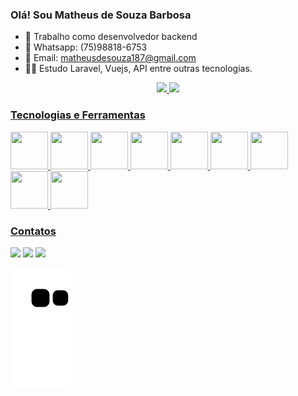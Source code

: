 ### Olá! Sou Matheus de Souza Barbosa

- :dart: Trabalho como desenvolvedor backend 
- :iphone: Whatsapp: (75)98818-6753
- :email: Email: matheusdesouza187@gmail.com
- :man_technologist: Estudo Laravel, Vuejs, API entre outras tecnologias.

<div align="center">
   <a href="https://github.com/matheusdesouzab">
   <img height="150em" src="https://github-readme-streak-stats.herokuapp.com?user=matheusdesouzab&theme=vue&border_radius=3.5&locale=pt_BR" />
    <img height="150em" src="https://github-readme-stats.vercel.app/api/top-langs/?username=matheusdesouzab&layout=compact&langs_count=7&theme=black"/
   </a>
 </div>  

### Tecnologias e Ferramentas


<div style="display: inline_block">
    <img src="https://user-images.githubusercontent.com/60266964/204157235-0ad813df-82db-4233-8bd3-32daa6387634.png" width="60" height="60"/>
    <img src="https://user-images.githubusercontent.com/60266964/204157268-687424c0-0504-42a4-89da-d0c8d30c5f86.png" width="60" height="60"/>
    <img src="https://user-images.githubusercontent.com/60266964/204157283-b894f930-e87a-49bf-86b1-07a8e125cfe4.png" width="60" height="60" />
    <img src="https://user-images.githubusercontent.com/60266964/204157322-af427fa7-6a39-4f41-a721-47a165c41fe7.png" width="60" height="60" />
    <img src="https://user-images.githubusercontent.com/60266964/204157341-f1bb413e-ca6b-421d-bbf3-64d19a9d3869.png" width="60" height="60" /> 
    <img src="https://user-images.githubusercontent.com/60266964/204157370-c78ae314-3a1f-4f2d-9e5e-2541cad77eea.png" width="60" height="60" />      
    <img src="https://user-images.githubusercontent.com/60266964/204157786-aa108626-215e-43b0-9966-d1535634f613.png" width="60" height="60" />              
    <img src="https://user-images.githubusercontent.com/60266964/204157415-0847297d-3a1e-4b7e-81d4-1c91a56ec3b4.png" width="60" height="60" />
    <img src="https://user-images.githubusercontent.com/60266964/204157433-4b935d7e-f752-48a8-82c7-959a102aaf4c.png" width="60" height="60"/>      
</div>

### Contatos

<a href="https://api.whatsapp.com/send?phone=5575988186753" target="_blank"><img src="https://img.shields.io/badge/WhatsApp-25D366?style=for-the-badge&logo=whatsapp&logoColor=white" target="_blank"></a>
  <a href = "mailto:matheusdesouza187@gmail.com"><img src="https://img.shields.io/badge/Gmail-D14836?style=for-the-badge&logo=gmail&logoColor=white" target="_blank"></a>
  <a href="https://www.linkedin.com/in/matheussouzab/" target="_blank"><img src="https://img.shields.io/badge/-LinkedIn-%230077B5?style=for-the-badge&logo=linkedin&logoColor=white" target="_blank"></a> 

![snake gif](https://github.com/matheusdesouzab/matheusdesouzab/blob/output/github-contribution-grid-snake.svg)
</div>








